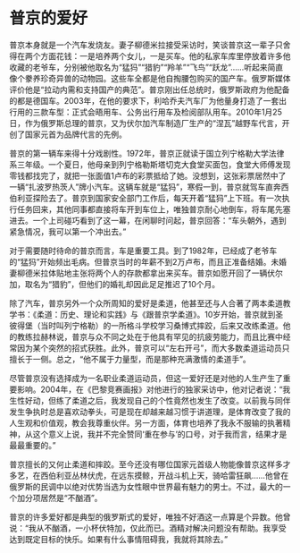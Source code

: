 # 普京的爱好

普京本身就是一个汽车发烧友。妻子柳德米拉接受采访时，笑谈普京这一辈子只舍得在两个方面花钱：一是培养两个女儿，一是买车。他的私家车库里停放着许多他收藏的老爷车，分别被他取名为“猛犸”“猎豹”“羚羊”“飞鸟”“跃龙”……听起来简直像个豢养珍奇异兽的动物园。这些车全都是他自掏腰包购买的国产车。俄罗斯媒体评价他是“拉动内需和支持国产的典范”。普京刚出任总统时，俄罗斯政府为他配备的都是德国车。2003年，在他的要求下，利哈乔夫汽车厂为他量身打造了一套出行用的三款车型：正式会晤用车、公务出行用车及检阅部队用车。2010年1月25日，作为俄罗斯总理的普京，又为伏尔加汽车制造厂生产的“涅瓦”越野车代言，开创了国家元首为品牌代言的先例。

普京的第一辆车来得十分戏剧性。1972年，普京正就读于国立列宁格勒大学法律系三年级。一个夏日，他母亲到列宁格勒斯塔切克大食堂买面包，食堂大师傅发现零钱都找完了，就把一张面值1卢布的彩票抵给了她。没想到，这张彩票居然中了一辆“扎波罗热茨人”牌小汽车。这辆车就是“猛犸”，寒假一到，普京就驾车直奔西伯利亚探险去了。普京到国家安全部门工作后，每天开着“猛犸”上下班。有一次执行任务回来，其他同事都直接将车开到车位上，唯独普京耐心地倒车，将车尾先塞进去。一个上司碰巧看到了这一幕，在闲聊时问起，普京回答：“车头朝外，遇到紧急情况，我可以第一个冲出去。”

对于需要随时待命的普京而言，车是重要工具。到了1982年，已经成了老爷车的“猛犸”开始频出毛病。但普京当时的年薪不到2万卢布，而且正准备结婚。未婚妻柳德米拉体贴地主张将两个人的存款都拿出来买车。普京如愿开回了一辆伏尔加，取名为“猎豹”，但他们的婚礼却因此足足推迟了10个月。

除了汽车，普京另外一个众所周知的爱好是柔道，他甚至还与人合著了两本柔道教学书：《柔道：历史、理论和实践》与《跟普京学柔道》。10岁开始，普京就到圣彼得堡（当时叫列宁格勒）的一所格斗学校学习桑博式摔跤，后来又改练柔道。他的教练拉赫林说，普京与众不同之处在于他具有罕见的抗疲劳能力，而且比赛中经常因为某个突然的招式获胜。此外，普京可以“左右开弓”，而大多数柔道运动员只擅长于一侧。总之，“他不属于力量型，而是那种充满激情的柔道手”。

尽管普京没有选择成为一名职业柔道运动员，但这一爱好还是对他的人生产生了重要影响。2004年，在《巴黎竞赛画报》对他进行的独家采访中，他对记者说：“我生性好动，但练了柔道之后，我发现自己的个性竟然也发生了改变。以前我与同伴发生争执时总是喜欢动拳头，可是现在却越来越习惯于讲道理，是体育改变了我的人生观和价值观，教会我尊重伙伴。另一方面，体育也培养了我永不服输的执著精神，从这个意义上说，我并不完全赞同‘重在参与’的口号，对于我而言，结果才是最最重要的。”

普京擅长的又何止柔道和摔跤。至今还没有哪位国家元首级人物能像普京这样多才多艺，在西伯利亚丛林伏虎，在远东摸鲸，开战斗机上天，骑哈雷狂飙……他曾在俄罗斯的民调中以绝对优势当选为女性眼中世界最有魅力的男士。不过，最大的一个加分项居然是“不酗酒”。

普京的许多爱好都是典型的俄罗斯式的爱好，唯独不好酒这一点算是个异数。他曾说：“我从不酗酒，一小杯伏特加，仅此而已。酒精对解决问题没有帮助。我享受达到既定目标的快乐。如果有什么事情阻碍我，我就将其除去。”
